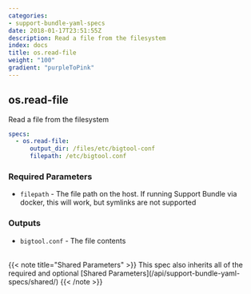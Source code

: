 ```yaml
---
categories:
- support-bundle-yaml-specs
date: 2018-01-17T23:51:55Z
description: Read a file from the filesystem
index: docs
title: os.read-file
weight: "100"
gradient: "purpleToPink"
---
```


## os.read-file

Read a file from the filesystem


```yaml
specs:
  - os.read-file:
      output_dir: /files/etc/bigtool-conf
      filepath: /etc/bigtool.conf
```

    
### Required Parameters


- `filepath` - The file path on the host. If running Support Bundle via docker, this will work, but symlinks are not supported


    
### Outputs


- `bigtool.conf` - The file contents

    
<br>
{{< note title="Shared Parameters" >}}
This spec also inherits all of the required and optional [Shared Parameters](/api/support-bundle-yaml-specs/shared/)
{{< /note >}}
    
    